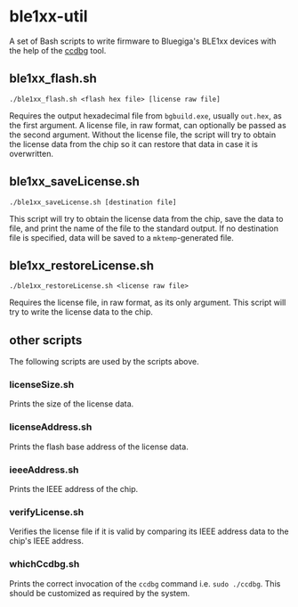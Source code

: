 ble1xx-util
===========

A set of Bash scripts to write firmware to Bluegiga's BLE1xx devices with the help of the [ccdbg](https://github.com/n3rd4n1/ccdbg) tool.

ble1xx_flash.sh
---------------

`./ble1xx_flash.sh <flash hex file> [license raw file]`

Requires the output hexadecimal file from `bgbuild.exe`, usually `out.hex`, as the first
argument. A license file, in raw format, can optionally be passed as the second argument.
Without the license file, the script will try to obtain the license data from the chip
so it can restore that data in case it is overwritten.

ble1xx_saveLicense.sh
---------------------

`./ble1xx_saveLicense.sh [destination file]`

This script will try to obtain the license data from the chip, save the data to file, and
print the name of the file to the standard output. If no destination file is specified,
data will be saved to a `mktemp`-generated file.

ble1xx_restoreLicense.sh
------------------------

`./ble1xx_restoreLicense.sh <license raw file>`

Requires the license file, in raw format, as its only argument. This script will try to
write the license data to the chip.

other scripts
-------------

The following scripts are used by the scripts above.

### licenseSize.sh

Prints the size of the license data.

### licenseAddress.sh

Prints the flash base address of the license data.

### ieeeAddress.sh

Prints the IEEE address of the chip.

### verifyLicense.sh

Verifies the license file if it is valid by comparing its IEEE address data to the chip's
IEEE address.

### whichCcdbg.sh

Prints the correct invocation of the `ccdbg` command i.e. `sudo ./ccdbg`. This should be
customized as required by the system.

